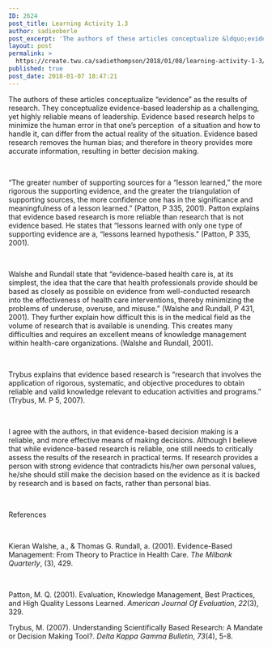 ```yaml
---
ID: 2624
post_title: Learning Activity 1.3
author: sadieoberle
post_excerpt: 'The authors of these articles conceptualize &ldquo;evidence&rdquo; as the results of research. They conceptualize evidence-based leadership as a challenging, yet highly reliable means of leadership. Evidence based research helps to minimize the human error in that one&rsquo;s perception &nbsp;of a situation and how to handle it, can differ from the actual reality of the situation. &hellip; <p><a href="https://create.twu.ca/sadiethompson/2018/01/08/learning-activity-1-3/">Continue reading<span> "Learning Activity 1.3"</span></a></p>'
layout: post
permalink: >
  https://create.twu.ca/sadiethompson/2018/01/08/learning-activity-1-3/
published: true
post_date: 2018-01-07 18:47:21
---
```

<p><span style="font-weight: 400">The authors of these articles conceptualize “evidence” as the results of research. They conceptualize evidence-based leadership as a challenging, yet highly reliable means of leadership. Evidence based research helps to minimize the human error in that one&#8217;s perception  of a situation and how to handle it, can differ from the actual reality of the situation. Evidence based research removes the human bias; and therefore in theory provides more accurate information, resulting in better decision making.</span></p>
<p>&nbsp;</p>
<p><span style="font-weight: 400">“The greater number of supporting sources for a “lesson learned,” the more rigorous the supporting evidence, and the greater the triangulation of supporting sources, the more confidence one has in the significance and meaningfulness of a lesson learned.” (Patton, P 335, 2001). Patton explains that evidence based research is more reliable than research that is not evidence based. He states that “lessons learned with only one type of supporting evidence are a, “lessons learned hypothesis.” (Patton, P 335, 2001). </span></p>
<p>&nbsp;</p>
<p><span style="font-weight: 400">Walshe and Rundall state that “evidence-based health care is, at its simplest, the idea that the care that health professionals provide should be based as closely as possible on evidence from well-conducted research into the effectiveness of health care interventions, thereby minimizing the problems of underuse, overuse, and misuse.” (Walshe and Rundall, P 431, 2001). They further explain how difficult this is in the medical field as the volume of research that is available is unending. This creates many difficulties and requires an excellent means of knowledge management within health-care organizations. (Walshe and Rundall, 2001). </span></p>
<p>&nbsp;</p>
<p><span style="font-weight: 400">Trybus explains that evidence based research is “research that involves the application of rigorous, systematic, and objective procedures to obtain reliable and valid knowledge relevant to education activities and programs.&#8221; (Trybus, M. P 5, 2007). </span></p>
<p>&nbsp;</p>
<p><span style="font-weight: 400">I agree with the authors, in that evidence-based decision making is a reliable, and more effective means of making decisions. Although I believe that while evidence-based research is reliable, one still needs to critically assess the results of the research in practical terms. If research provides a person with strong evidence that contradicts his/her own personal values, he/she should still make the decision based on the evidence as it is backed by research and is based on facts, rather than personal bias. </span></p>
<p>&nbsp;</p>
<p><span style="font-weight: 400">References</span></p>
<p>&nbsp;</p>
<p><span style="font-weight: 400">Kieran Walshe, a., &amp; Thomas G. Rundall, a. (2001). Evidence-Based Management: From Theory to Practice in Health Care. </span><i><span style="font-weight: 400">The Milbank Quarterly</span></i><span style="font-weight: 400">, (3), 429.</span></p>
<p>&nbsp;</p>
<p><span style="font-weight: 400">Patton, M. Q. (2001). Evaluation, Knowledge Management, Best Practices, and High Quality Lessons Learned. </span><i><span style="font-weight: 400">American Journal Of Evaluation</span></i><span style="font-weight: 400">, </span><i><span style="font-weight: 400">22</span></i><span style="font-weight: 400">(3), 329.</span></p>
<p><span style="font-weight: 400">Trybus, M. (2007). Understanding Scientifically Based Research: A Mandate or Decision Making Tool?. </span><i><span style="font-weight: 400">Delta Kappa Gamma Bulletin</span></i><span style="font-weight: 400">, </span><i><span style="font-weight: 400">73</span></i><span style="font-weight: 400">(4), 5-8.</span></p>